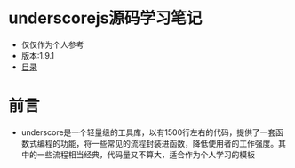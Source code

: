 # underscorejs源码学习笔记
+ 仅仅作为个人参考  
+ 版本:1.9.1  
+ [目录](https://github.com/Jerry1562/-undercsorejs-note/blob/master/menu.md)
# 前言
+ underscore是一个轻量级的工具库，以有1500行左右的代码，提供了一套函数式编程的功能，将一些常见的流程封装进函数，降低使用者的工作强度。其中的一些流程相当经典，代码量又不算大，适合作为个人学习的模板

